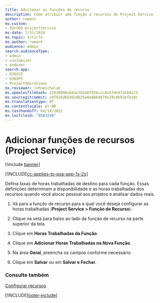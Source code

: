 ```yaml
---
title: Adicionar as funções do recurso
description: Como atribuir uma função a recursos do Project Service
author: rumant
ms.custom:
- dyn365-projectservice
ms.date: 7/31/2018
ms.topic: article
ms.author: rumant
audience: Admin
search.audienceType:
- admin
- customizer
- enduser
search.app:
- D365CE
- D365PS
- ProjectOperations
ms.reviewer: johnmichalak
ms.openlocfilehash: 22830890a94ae762e6f926ccc8a57de4fa584a73
ms.sourcegitcommit: c0792bd65d92db25e0e8864879a19c4b93efb10c
ms.translationtype: HT
ms.contentlocale: pt-BR
ms.lasthandoff: 04/14/2022
ms.locfileid: "8583249"
---
```

# <a name="add-resource-roles-project-service"></a>Adicionar funções de recursos (Project Service)

[!include [banner](../includes/psa-now-project-operations.md)]

[!INCLUDE[cc-applies-to-psa-app-1x-2x](../includes/cc-applies-to-psa-app-1x-2x.md)]

Defina taxas de horas trabalhadas de destino para cada função. Essas definições determinam a disponibilidade e as horas trabalhadas dos recursos quando você alocar pessoal aos projetos e analisar dados reais.  
  
1.  Vá para a função de recurso para a qual você deseja configurar as horas trabalhadas (**Project Service > Função de Recurso**).  
  
2.  Clique na seta para baixo ao lado da função de recurso na parte superior da tela.  
  
3.  Clique em **Horas Trabalhadas da Função**.  
  
4.  Clique em **Adicionar Horas Trabalhadas na Nova Função**.  
  
5.  Na área **Geral**, preencha os campos conforme necessário.  
  
6.  Clique em **Salvar** ou em **Salvar e Fechar**.  
  
### <a name="see-also"></a>Consulte também  
 [Configurar recursos](../psa/set-up-resources.md)


[!INCLUDE[footer-include](../includes/footer-banner.md)]
